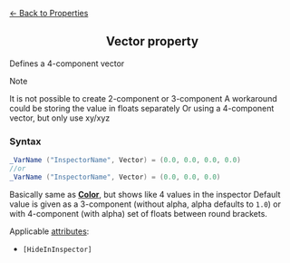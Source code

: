 [<- Back to Properties](./About.md)

<h2 align = "center">Vector property</h2>

Defines a 4-component vector

> [!NOTE]
> It is not possible to create 2-component or 3-component
> A workaround could be storing the value in floats separately
> Or using a 4-component vector, but only use xy/xyz

### Syntax
```C#
_VarName ("InspectorName", Vector) = (0.0, 0.0, 0.0, 0.0)
//or
_VarName ("InspectorName", Vector) = (0.0, 0.0, 0.0)
```
Basically same as [**Color**](./Color.md), but shows like 4 values in the inspector
Default value is given as a 3-component (without alpha, alpha defaults to ```1.0```) or with 4-component (with alpha) set of floats between round brackets.

Applicable [attributes](../Attributes/About.md):

- ```[HideInInspector]```
